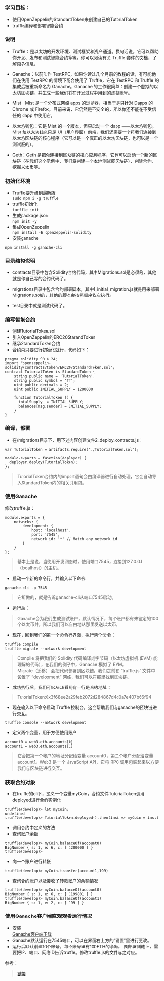 ### 学习目标：
* 使用OpenZeppelin的StandardToken来创建自己的TutorialToken  
* truffle编译和部署智能合约

### 说明
* Truffle：是以太坊的开发环境、测试框架和资产通道。换句话说，它可以帮助你开发、发布和测试智能合约等等。你可以阅读有关 Truffle 套件的文档，了解更多信息。

* Ganache：以前叫作 TestRPC，如果你读过几个月前的教程的话，有可能他们在使用 TestRPC 的情境下配合使用了 Truffle，它在 TestRPC 和 Truffle 的集成后被重新命名为 Ganache。Ganache 的工作很简单：创建一个虚拟的以太坊区块链，并生成一些我们将在开发过程中用到的虚拟账号。
* Mist：Mist 是一个分布式网络 apps 的浏览器，相当于是只针对 Dapps 的 Chrome 或 Firefox。目前来说，它仍然是不安全的，所以你还不能在不受信任的 dapp 中使用它。  

* 以太坊钱包：它是 Mist 的一个版本，但只启动一个 dapp ——以太坊钱包。Mist 和以太坊钱包只是 UI（用户界面）前端，我们还需要一个将我们连接到以太坊区块链的核心程序（它可以是一个真正的以太坊区块链，也可以是一个测试版的）。

* Geth：Geth 是把你连接到区块链的核心应用程序，它也可以启动一个新的区块链（在我们这个示例中，我们将创建一个本地测试网区块链），创建合约，挖掘以太币等。
### 初始化环境
* Truffle要升级到最新版  
 ```sudo npm i -g truffle```
* truffle初始化  
```turffle init```
* 生成package.json  
```npm init -y```
* 集成OpenZeppelin  
```npm install -E openzeppelin-solidity```
* 安装ganache
```
npm install -g ganache-cli
```

### 目录结构说明
* contracts目录中包含Solidity合约代码，其中Migrations.sol是必须的，其他就是你自己写的合约代码了。

*  migrations目录中包含合约部署脚本，其中1_initial_migration.js就是用来部署Migrations.sol的，其他的脚本会按照顺序依次执行。

* test目录中就是测试代码了。

### 编写智能合约
* 创建TutorialToken.sol
* 引入OpenZeppelin的ERC20StarandToken
* 继承StandardToken合约 
* 合约内只要进行初始化就行，代码如下：
```
pragma solidity ^0.4.24;
import "openzeppelin-solidity/contracts/token/ERC20/StandardToken.sol";
contract TutorialToken is StandardToken {
    string public name = 'TutorialToken';
    string public symbol = 'TT';
    uint public decimals = 2;
    uint public INITIAL_SUPPLY = 1200000;

    function TutorialToken () {
      totalSupply_ = INITIAL_SUPPLY;
      balances[msg.sender] = INITIAL_SUPPLY;
    }
}
```

### 编译，部署
* 在/migrations目录下，用下述内容创建文件2_deploy_contracts.js：
```
var TutorialToken = artifacts.require("./TutorialToken.sol");

module.exports = function(deployer) {
  deployer.deploy(TutorialToken);
};
```
> TutorialToken合约内的import语句会由编译器进行自动处理，它会自动导入StandardToken内的相关引用包。  
### 使用Ganache

修改truffle.js：
```
module.exports = {  
    networks: {  
        development: {  
            host: 'localhost',  
            port: '7545',  
            network_id: '*' // Match any network id  
        }  
    }  
};  
```
> 基本上是说，当使用开发网络时，使用端口7545，连接到127.0.0.1（localhost）的主机。

* 启动一个新的命令行，并输入以下命令:

```
ganache-cli -p 7545
```
> 它所做的，就是告诉ganache-cli从端口7545启动。
* 运行后：
> Ganache会为我们生成测试账户，默认情况下，每个账户都有未锁定的100个以太币并，所以我们可以自由地从那里发送以太币。

* 现在，回到我们的第一个命令行界面，执行两个命令：
```
truffle compile
truffle migrate --network development
```
> Compile 将把我们的 Solidity 代码编译成字节码（以太坊虚拟机 (EVM) 能理解的代码），在我们的例子中，Ganache 模拟了 EVM。  
Migrate（迁移） 会把代码部署到区块链，我们之前在 “truffle.js” 文件中设置了 “development” 网络，我们可以在那里找到区块链。

* 成功执行后，我们可以从cli看到有一行是合约地址：
> TutorialToken:0x3f68ee2a29feb2072d284867d4d0a7e407b66f94

* 现在输入以下命令启动 Truffle 控制台，这会帮助我们与ganache的区块链进行交互。
```
truffle console --network development
```
* 定义两个变量，用于方便使用账户
```
account0 = web3.eth.accounts[0]
account1 = web3.eth.accounts[1]
```
> 它会把第一个帐户的地址分配给变量 account0，第二个帐户分配给变量 account1。Web3 是一个 JavaScript API，它将 RPC 调用包装起来以方便我们与区块链进行交互。

### 获取合约对象
* 在truffle的cli下，定义一个变量myCoin，合约文件TutorialToken调用deployed进行合约实例化 
```
truffle(develop)> let myCoin;  
undefined  
truffle(develop)> TutorialToken.deployed().then(inst => myCoin = inst)  
```
* 调用合约中定义的方法
* 查询账户余额
```
truffle(develop)> myCoin.balanceOf(account0)
BigNumber { s: 1, e: 6, c: [ 1200000 ] }
truffle(develop)>
```
* 向一个账户进行转帐
```
truffle(develop)> myCoin.transfer(account1,199)
```
* 查询合约账户以及接收了转款账户的余额情况
```
truffle(develop)> myCoin.balanceOf(account0)
BigNumber { s: 1, e: 6, c: [ 1199801 ] }
truffle(develop)> myCoin.balanceOf(account1)
BigNumber { s: 1, e: 2, c: [ 199 ] }
```

### 使用Ganache客户端直观观看运行情况
* 安装  
[Ganache客户端下载](https://github.com/trufflesuite/ganache/releases)  
* Ganache默认运行在7545端口，可以在界面右上方的“设置”里进行更改。  
* 运行后默认创建10个账号，每个账号里有100ETH的余额。
要部署到链上，需要把IP、端口、网络ID告诉truffle。修改truffle.js的文件与之对应。

参考：
> [链接](https://github.com/devzl/ethereum-walkthrough-2)
